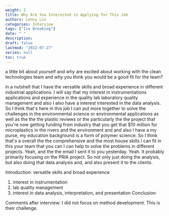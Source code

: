 ```yaml
---
weight: 2
title: Why Are You Interested in Applying for This Job
authors: Lenny Lin
categories: Interview
tags: ["Ice Breaking"]
date: " "
description: 
draft: false
lastmod: "2022-07-27"
series: null
toc: true
---
```




a little bit about yourself and why are excited about working with the clean technologies team and why you think you would be a good fit for the team?

in a nutshell that I have the versatile skills and broad experience in different industrial applications. I will say that my interest in instrumentations applications and experience in the quality lab laboratory quality management and also I also have a interest interested in the data analysis. So I think that's here in this job I can put more together to solve the challenges in the environmental science or environmental applications as well as the the the plastic reviews or the particularly the the project that you're now getting funding from industry that you get that $10 million for microplastics in the rivers and the environment and and also I have a my purse, my education background is a form of polymer science. So I think that's a overall the the comprehensive and the most house skills I can fit in this your team that you can I can help to solve the problems in different projects. Yeah, and the the email I sent it to you yesterday. Yeah. It probably primarily focusing on the PRIA project. So not only just doing the analysis, but also doing that data analysis and, and also present it to the clients.

Introduction: versatile skills and broad experience  
 1) interest in instrumentation 
 2) lab quality management  
 3) interest in data analysis, interpretation, and presentation
Conclusion: 

Comments after interview: I did not focus on method development.  This is their challenge.